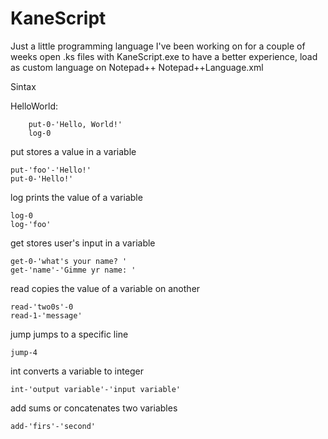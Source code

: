 # KaneScript

Just a little programming language I've been working on for a couple of weeks
open .ks files with KaneScript.exe
to have a better experience, load as custom language on Notepad++ Notepad++Language.xml

Sintax

HelloWorld:
    
        put-0-'Hello, World!'
        log-0

put stores a value in a variable

    put-'foo'-'Hello!'
    put-0-'Hello!'

log prints the value of a variable

    log-0
    log-'foo'

get stores user's input in a variable

    get-0-'what's your name? '
    get-'name'-'Gimme yr name: '

read copies the value of a variable on another
  
    read-'two0s'-0
    read-1-'message'

jump jumps to a specific line

    jump-4

int converts a variable to integer

    int-'output variable'-'input variable'

add sums or concatenates two variables

    add-'firs'-'second'
